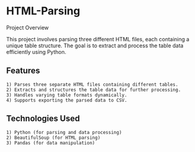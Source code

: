 # HTML-Parsing

Project Overview

This project involves parsing three different HTML files, each containing a unique table structure. The goal is to extract and process the table data efficiently using Python.

## Features

    1) Parses three separate HTML files containing different tables.
    2) Extracts and structures the table data for further processing.
    3) Handles varying table formats dynamically.
    4) Supports exporting the parsed data to CSV.

 ## Technologies Used

    1) Python (for parsing and data processing)
    2) BeautifulSoup (for HTML parsing)
    3) Pandas (for data manipulation)

